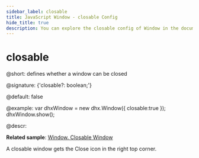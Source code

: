 ```yaml
---
sidebar_label: closable
title: JavaScript Window - closable Config 
hide_title: true
description: You can explore the closable config of Window in the documentation of the DHTMLX JavaScript UI library. Browse developer guides and API reference, try out code examples and live demos, and download a free 30-day evaluation version of DHTMLX Suite 7.
---
```

 
# closable

@short: defines whether a window can be closed

@signature: {'closable?: boolean;'}

@default: false

@example:
var dhxWindow = new dhx.Window({
    closable:true
});
dhxWindow.show();

@descr:

**Related sample**: [Window. Closable Window](https://snippet.dhtmlx.com/d1nbhada)

A closable window gets the Close icon in the right top corner.

[comment]: # (@related:window/configuration.md#closability window/how_to_start.md)
